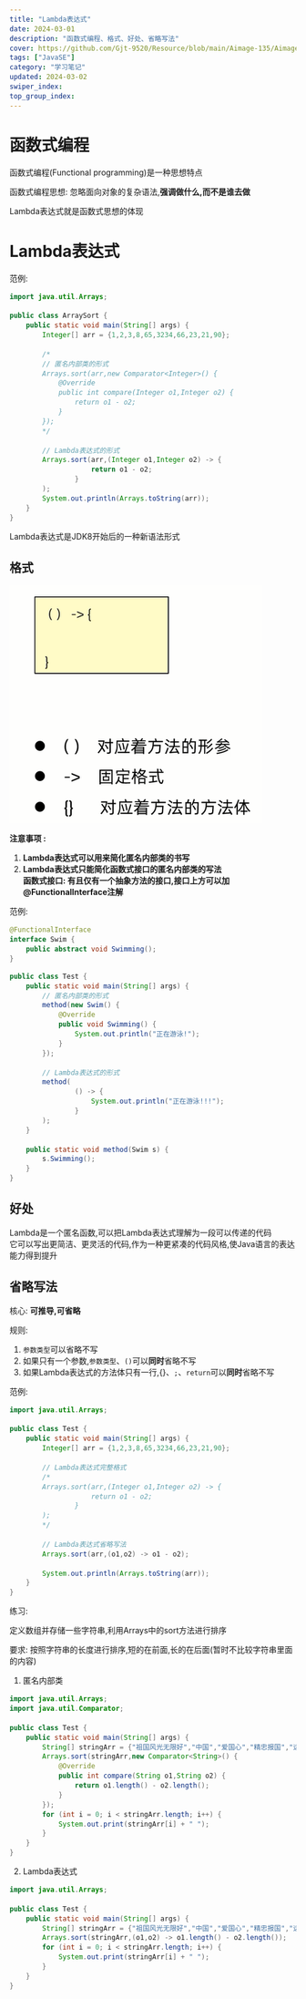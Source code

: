 ```yaml
---
title: "Lambda表达式"
date: 2024-03-01
description: "函数式编程、格式、好处、省略写法"
cover: https://github.com/Gjt-9520/Resource/blob/main/Aimage-135/Aimage89.jpg?raw=true
tags: ["JavaSE"]
category: "学习笔记"
updated: 2024-03-02
swiper_index:
top_group_index:
---
```


# 函数式编程

函数式编程(Functional programming)是一种思想特点               

函数式编程思想: 忽略面向对象的复杂语法,**强调做什么,而不是谁去做**

Lambda表达式就是函数式思想的体现

# Lambda表达式

范例: 

```java
import java.util.Arrays;

public class ArraySort {
    public static void main(String[] args) {
        Integer[] arr = {1,2,3,8,65,3234,66,23,21,90};
        
        /*
        // 匿名内部类的形式
        Arrays.sort(arr,new Comparator<Integer>() {
            @Override
            public int compare(Integer o1,Integer o2) {
                return o1 - o2;
            }
        });
        */

        // Lambda表达式的形式
        Arrays.sort(arr,(Integer o1,Integer o2) -> {
                    return o1 - o2;
                }
        );
        System.out.println(Arrays.toString(arr));
    }
}
```

Lambda表达式是JDK8开始后的一种新语法形式

## 格式

![Lambda表达式格式](../images/Lambda表达式格式.png)

**注意事项 :**
1. **Lambda表达式可以用来简化匿名内部类的书写**
2. **Lambda表达式只能简化函数式接口的匿名内部类的写法**     
**函数式接口: 有且仅有一个抽象方法的接口,接口上方可以加@FunctionalInterface注解**

范例: 

```java
@FunctionalInterface
interface Swim {
    public abstract void Swimming();
}
```

```java
public class Test {
    public static void main(String[] args) {
        // 匿名内部类的形式
        method(new Swim() {
            @Override
            public void Swimming() {
                System.out.println("正在游泳!");
            }
        });

        // Lambda表达式的形式
        method(
                () -> {
                    System.out.println("正在游泳!!!");
                }
        );
    }

    public static void method(Swim s) {
        s.Swimming();
    }
}
```

## 好处 

Lambda是一个匿名函数,可以把Lambda表达式理解为一段可以传递的代码           
它可以写出更简洁、更灵活的代码,作为一种更紧凑的代码风格,使Java语言的表达能力得到提升

## 省略写法

核心: **可推导,可省略**

规则: 
1. `参数类型`可以省略不写
2. 如果只有一个参数,`参数类型`、`()`可以**同时**省略不写
3. 如果Lambda表达式的方法体只有一行,{}、`;`、`return`可以**同时**省略不写

范例: 

```java
import java.util.Arrays;

public class Test {
    public static void main(String[] args) {
        Integer[] arr = {1,2,3,8,65,3234,66,23,21,90};

        // Lambda表达式完整格式
        /*
        Arrays.sort(arr,(Integer o1,Integer o2) -> {
                    return o1 - o2;
                }
        );
        */

        // Lambda表达式省略写法
        Arrays.sort(arr,(o1,o2) -> o1 - o2);

        System.out.println(Arrays.toString(arr));
    }
}
```

练习: 

定义数组并存储一些字符串,利用Arrays中的sort方法进行排序

要求: 按照字符串的长度进行排序,短的在前面,长的在后面(暂时不比较字符串里面的内容)

1. 匿名内部类

```java
import java.util.Arrays;
import java.util.Comparator;

public class Test {
    public static void main(String[] args) {
        String[] stringArr = {"祖国风光无限好","中国","爱国心","精忠报国","远古的东方有一条龙"};
        Arrays.sort(stringArr,new Comparator<String>() {
            @Override
            public int compare(String o1,String o2) {
                return o1.length() - o2.length();
            }
        });
        for (int i = 0; i < stringArr.length; i++) {
            System.out.print(stringArr[i] + " ");
        }
    }
}
```

2. Lambda表达式

```java
import java.util.Arrays;

public class Test {
    public static void main(String[] args) {
        String[] stringArr = {"祖国风光无限好","中国","爱国心","精忠报国","远古的东方有一条龙"};
        Arrays.sort(stringArr,(o1,o2) -> o1.length() - o2.length());
        for (int i = 0; i < stringArr.length; i++) {
            System.out.print(stringArr[i] + " ");
        }
    }
}
```